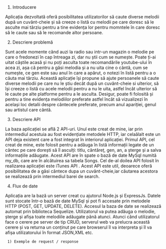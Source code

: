1. Introducere

Aplicația dezvoltată oferă posibilitatea utilizatorilor să caute diverse melodii după un cuvânt-cheie și să creeze o listă cu melodii pe care doresc să le asculte mai târziu pentru a tine evidența lor pentru momntele în care doresc să le caute sau să le recomande altor persoane.

2. Descriere problemă

Sunt acele momente când auzi la radio sau intr-un magazin o melodie pe care o fredonezi în cap întreaga zi, dar nu știi cum se numește. Poate ți-ai uitat căștile acasă și nu poți asculta toate recomandările youtube-ului în acea zi, așa că pentru a găsi melodia și a nu uita cine o cântă, cum se numește, ce gen este sau anul în care a apărut, o notezi în listă pentru a o căuta mai târziu. Această aplicație își propune să ajute persoanele să caute diverse melodii pe care nu le știu decât după un cuvânt-cheie si ulterior, să își creeze o listă cu acele melodii pentru a nu le uita, astfel încât ulterior să le caute pe alte platforme pentru a le asculta. Desigur, poate fi folosită și pentru a tine evidența melodiilor preferate astfel încât să vizualizezi în același loc detalii despre cântecele preferate, precum anul apariției, genul sau artistul care cântă.

3. Descriere API

La baza aplicației se află 2 API-uri. Unul este creat de mine, iar prin intermediul acestuia au fost evidențiate metodele HTTP, iar celaălalt este un API deja existent care a fost integrat în interiorul aplicației. Primul API, cel creat de mine, este folosit pentru a adăuga în listă informații legate de un cântec pe care dorești să îl asculți: titlu, cântăreț, gen, an, a șterge și a salva informațiile adăugate. Acest API are în spate o bază de date MySql numită my_db, care are în alcătuirea sa tabela Songs. Cel de-al doilea API folosit în realizarea aplicației este iTunes API . Acest API este util, deoarece oferă posibilitatea de a găsi cântece dupa un cuvânt-cheie,iar căutarea acestora se realizează prin intermediul barei de search.

4. Flux de date

Aplicația are la bază un server creat cu ajutorul Node.js și ExpressJs. Datele sunt stocate într-o bază de date MySql și pot fi accesate prin metodele HTTP (POST, GET, UPDATE, DELETE). Accesul la baza de date se realizează automat prin biblioteca Sequelize. Utilizatorul va putea adăuga o melodie, șterge și afișa toate melodiile adăugate până atunci. Atunci când utilizatorul face o cerere pe server de tip CRUD, serverul web va prelucra această cerere și va returna un conținut pe care browserul îl va interpreta și îl va afișa utilizatorului în format JSON,XML etc.

     1) Exemple de request / response
